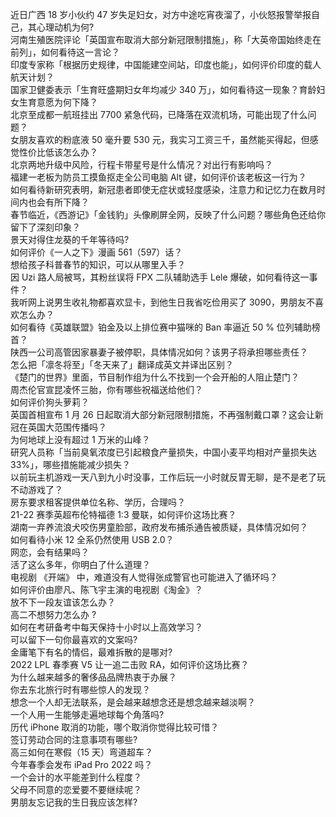 近日广西 18 岁小伙约 47 岁失足妇女，对方中途吃宵夜溜了，小伙怒报警举报自己，其心理动机为何?  
河南生殖医院评论「英国宣布取消大部分新冠限制措施」，称「大英帝国始终走在前列」，如何看待这一言论？  
印度专家称「根据历史规律，中国能建空间站，印度也能」，如何评价印度的载人航天计划？  
国家卫健委表示「生育旺盛期妇女年均减少 340 万」，如何看待这一现象？育龄妇女生育意愿为何下降？  
北京至成都一航班挂出 7700 紧急代码，已降落在双流机场，可能出现了什么问题？  
女朋友喜欢的粉底液 50 毫升要 530 元，我实习工资三千，虽然能买得起，但感觉性价比低该怎么办？  
北京两地升级中风险，行程卡带星号是什么情况？对出行有影响吗？  
福建一老板为防员工摸鱼抠走全公司电脑 Alt 键，如何评价该老板这一行为？  
如何看待新研究表明，新冠患者即使无症状或轻度感染，注意力和记忆力在数月时间内也会有所下降？  
春节临近，《西游记》「金钱豹」头像刷屏全网，反映了什么问题？哪些角色还给你留下了深刻印象？  
景天对得住龙葵的千年等待吗?  
如何评价《一人之下》漫画 561（597）话？  
想给孩子科普春节的知识，可以从哪里入手？  
因 Uzi 路人局被骂，其粉丝误将 FPX 二队辅助选手 Lele 爆破，如何看待这一事件？  
我听网上说男生收礼物都喜欢显卡，到他生日我省吃俭用买了 3090，男朋友不喜欢怎么办？  
如何看待《英雄联盟》铂金及以上排位赛中猫咪的 Ban 率逼近 50 % 位列辅助榜首？  
陕西一公司高管因家暴妻子被停职，具体情况如何？该男子将承担哪些责任？  
怎么把「凛冬将至」「冬天来了」翻译成英文并译出区别？  
《楚门的世界》里面，节目制作组为什么不找到一个会开船的人阻止楚门？  
周杰伦官宣昆凌怀三胎，你有哪些祝福送给他们？  
如何评价狗头萝莉？  
英国首相宣布 1 月 26 日起取消大部分新冠限制措施，不再强制戴口罩？这会让新冠在英国大范围传播吗？  
为何地球上没有超过 1 万米的山峰？  
研究人员称「当前臭氧浓度已引起粮食产量损失，中国小麦平均相对产量损失达 33%」，哪些措施能减少损失？  
以前玩主机游戏一天八到九小时没事，工作后玩一小时就反胃无聊，是不是老了玩不动游戏了？  
房东要求租客提供单位名称、学历，合理吗？  
21-22 赛季英超布伦特福德 1:3 曼联，如何评价这场比赛？  
湖南一弃养流浪犬咬伤男童脸部，政府发布捕杀通告被质疑，具体情况如何？  
如何看待小米 12 全系仍然使用 USB 2.0？  
网恋，会有结果吗？  
活了这么多年，你明白了什么道理？  
电视剧 《开端》 中，难道没有人觉得张成警官也可能进入了循环吗？  
如何评价由廖凡、陈飞宇主演的电视剧《淘金》？  
放不下一段友谊该怎么办？  
高二不想努力怎么办 ?  
如何在考研备考中每天保持十小时以上高效学习？  
可以留下一句你最喜欢的文案吗?  
金庸笔下有名的情侣，最难拆散的是哪对?  
2022 LPL 春季赛 V5 让一追二击败 RA，如何评价这场比赛？  
为什么越来越多的奢侈品品牌热衷于办展？  
你去东北旅行时有哪些惊人的发现？  
想念一个人却无法联系，是会越来越想念还是想念越来越淡啊？  
一个人用一生能够走遍地球每个角落吗?  
历代 iPhone 取消的功能，哪个取消你觉得比较可惜？  
签订劳动合同的注意事项有哪些?  
高三如何在寒假（15 天）弯道超车？  
今年春季会发布 iPad Pro 2022 吗？  
一个会计的水平能差到什么程度？  
父母不同意的恋爱要不要继续呢？  
男朋友忘记我的生日我应该怎样?  
